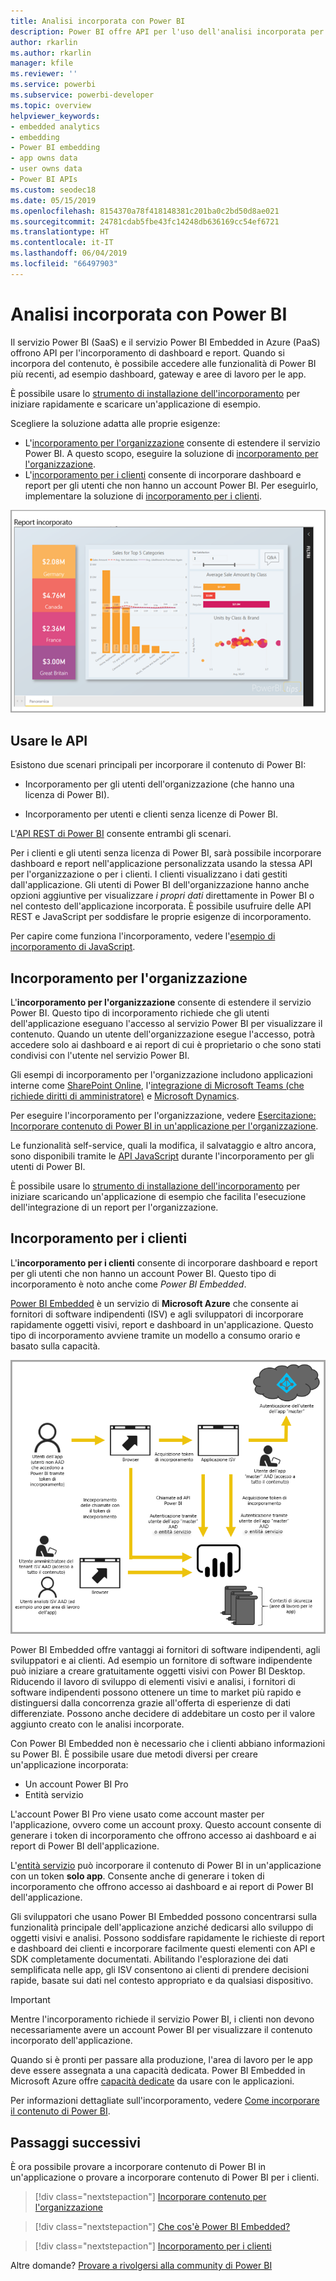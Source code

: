 ```yaml
---
title: Analisi incorporata con Power BI
description: Power BI offre API per l'uso dell'analisi incorporata per dashboard e report nelle applicazioni. Informazioni sull'incorporamento con Power BI, sia in ambiente PaaS che in ambiente SaaS, tramite software di analisi incorporata, strumenti di analisi incorporata o strumenti di business intelligence incorporata.
author: rkarlin
ms.author: rkarlin
manager: kfile
ms.reviewer: ''
ms.service: powerbi
ms.subservice: powerbi-developer
ms.topic: overview
helpviewer_keywords:
- embedded analytics
- embedding
- Power BI embedding
- app owns data
- user owns data
- Power BI APIs
ms.custom: seodec18
ms.date: 05/15/2019
ms.openlocfilehash: 8154370a78f418148381c201ba0c2bd50d8ae021
ms.sourcegitcommit: 24781cdab5fbe43fc14248db636169cc54ef6721
ms.translationtype: HT
ms.contentlocale: it-IT
ms.lasthandoff: 06/04/2019
ms.locfileid: "66497903"
---
```

# <a name="embedded-analytics-with-power-bi"></a>Analisi incorporata con Power BI

Il servizio Power BI (SaaS) e il servizio Power BI Embedded in Azure (PaaS) offrono API per l'incorporamento di dashboard e report. Quando si incorpora del contenuto, è possibile accedere alle funzionalità di Power BI più recenti, ad esempio dashboard, gateway e aree di lavoro per le app.

È possibile usare lo [strumento di installazione dell'incorporamento](https://aka.ms/embedsetup) per iniziare rapidamente e scaricare un'applicazione di esempio.

Scegliere la soluzione adatta alle proprie esigenze:

* L'[incorporamento per l'organizzazione](embedding.md#embedding-for-your-organization) consente di estendere il servizio Power BI. A questo scopo, eseguire la soluzione di [incorporamento per l'organizzazione](https://aka.ms/embedsetup/UserOwnsData).
* L'[incorporamento per i clienti](embedding.md#embedding-for-your-customers) consente di incorporare dashboard e report per gli utenti che non hanno un account Power BI. Per eseguirlo, implementare la soluzione di [incorporamento per i clienti](https://aka.ms/embedsetup/AppOwnsData).

![Esempio di Power BI Embedded](media/what-can-you-do/what-can-you-do-02.png)

## <a name="use-apis"></a>Usare le API

Esistono due scenari principali per incorporare il contenuto di Power BI:
- Incorporamento per gli utenti dell'organizzazione (che hanno una licenza di Power BI). 
 
- Incorporamento per utenti e clienti senza licenze di Power BI. 

L'[API REST di Power BI](https://docs.microsoft.com/rest/api/power-bi/) consente entrambi gli scenari.

Per i clienti e gli utenti senza licenza di Power BI, sarà possibile incorporare dashboard e report nell'applicazione personalizzata usando la stessa API per l'organizzazione o per i clienti. I clienti visualizzano i dati gestiti dall'applicazione. Gli utenti di Power BI dell'organizzazione hanno anche opzioni aggiuntive per visualizzare *i propri dati* direttamente in Power BI o nel contesto dell'applicazione incorporata. È possibile usufruire delle API REST e JavaScript per soddisfare le proprie esigenze di incorporamento.

Per capire come funziona l'incorporamento, vedere l'[esempio di incorporamento di JavaScript](https://microsoft.github.io/PowerBI-JavaScript/demo/).

## <a name="embedding-for-your-organization"></a>Incorporamento per l'organizzazione

L'**incorporamento per l'organizzazione** consente di estendere il servizio Power BI. Questo tipo di incorporamento richiede che gli utenti dell'applicazione eseguano l'accesso al servizio Power BI per visualizzare il contenuto. Quando un utente dell'organizzazione esegue l'accesso, potrà accedere solo ai dashboard e ai report di cui è proprietario o che sono stati condivisi con l'utente nel servizio Power BI.

Gli esempi di incorporamento per l'organizzazione includono applicazioni interne come [SharePoint Online](https://powerbi.microsoft.com/blog/integrate-power-bi-reports-in-sharepoint-online/), l'[integrazione di Microsoft Teams (che richiede diritti di amministratore)](https://powerbi.microsoft.com/blog/power-bi-teams-up-with-microsoft-teams/) e [Microsoft Dynamics](https://docs.microsoft.com/dynamics365/customer-engagement/basics/add-edit-power-bi-visualizations-dashboard).

Per eseguire l'incorporamento per l'organizzazione, vedere [Esercitazione: Incorporare contenuto di Power BI in un'applicazione per l'organizzazione](embed-sample-for-your-organization.md).

Le funzionalità self-service, quali la modifica, il salvataggio e altro ancora, sono disponibili tramite le [API JavaScript](https://github.com/Microsoft/PowerBI-JavaScript) durante l'incorporamento per gli utenti di Power BI.

È possibile usare lo [strumento di installazione dell'incorporamento](https://aka.ms/embedsetup/UserOwnsData) per iniziare scaricando un'applicazione di esempio che facilita l'esecuzione dell'integrazione di un report per l'organizzazione.

## <a name="embedding-for-your-customers"></a>Incorporamento per i clienti

L'**incorporamento per i clienti** consente di incorporare dashboard e report per gli utenti che non hanno un account Power BI. Questo tipo di incorporamento è noto anche come *Power BI Embedded*.

[Power BI Embedded](azure-pbie-what-is-power-bi-embedded.md) è un servizio di **Microsoft Azure** che consente ai fornitori di software indipendenti (ISV) e agli sviluppatori di incorporare rapidamente oggetti visivi, report e dashboard in un'applicazione. Questo tipo di incorporamento avviene tramite un modello a consumo orario e basato sulla capacità.

![Flusso di incorporamento per l'incorporamento per i clienti](media/embedding/powerbi-embed-flow.png)

Power BI Embedded offre vantaggi ai fornitori di software indipendenti, agli sviluppatori e ai clienti. Ad esempio un fornitore di software indipendente può iniziare a creare gratuitamente oggetti visivi con Power BI Desktop. Riducendo il lavoro di sviluppo di elementi visivi e analisi, i fornitori di software indipendenti possono ottenere un time to market più rapido e distinguersi dalla concorrenza grazie all'offerta di esperienze di dati differenziate. Possono anche decidere di addebitare un costo per il valore aggiunto creato con le analisi incorporate.

Con Power BI Embedded non è necessario che i clienti abbiano informazioni su Power BI. È possibile usare due metodi diversi per creare un'applicazione incorporata:
- Un account Power BI Pro 
- Entità servizio 

L'account Power BI Pro viene usato come account master per l'applicazione, ovvero come un account proxy. Questo account consente di generare i token di incorporamento che offrono accesso ai dashboard e ai report di Power BI dell'applicazione.

L'[entità servizio](embed-service-principal.md) può incorporare il contenuto di Power BI in un'applicazione con un token **solo app**. Consente anche di generare i token di incorporamento che offrono accesso ai dashboard e ai report di Power BI dell'applicazione.

Gli sviluppatori che usano Power BI Embedded possono concentrarsi sulla funzionalità principale dell'applicazione anziché dedicarsi allo sviluppo di oggetti visivi e analisi. Possono soddisfare rapidamente le richieste di report e dashboard dei clienti e incorporare facilmente questi elementi con API e SDK completamente documentati. Abilitando l'esplorazione dei dati semplificata nelle app, gli ISV consentono ai clienti di prendere decisioni rapide, basate sui dati nel contesto appropriato e da qualsiasi dispositivo.

> [!IMPORTANT]
> Mentre l'incorporamento richiede il servizio Power BI, i clienti non devono necessariamente avere un account Power BI per visualizzare il contenuto incorporato dell'applicazione. 

Quando si è pronti per passare alla produzione, l'area di lavoro per le app deve essere assegnata a una capacità dedicata. Power BI Embedded in Microsoft Azure offre [capacità dedicate](azure-pbie-create-capacity.md) da usare con le applicazioni.

Per informazioni dettagliate sull'incorporamento, vedere [Come incorporare il contenuto di Power BI](embed-sample-for-customers.md).

## <a name="next-steps"></a>Passaggi successivi

È ora possibile provare a incorporare contenuto di Power BI in un'applicazione o provare a incorporare contenuto di Power BI per i clienti.

> [!div class="nextstepaction"]
> [Incorporare contenuto per l'organizzazione](embed-sample-for-your-organization.md)

> [!div class="nextstepaction"]
> [Che cos'è Power BI Embedded?](azure-pbie-what-is-power-bi-embedded.md)

> [!div class="nextstepaction"]
>[Incorporamento per i clienti](embed-sample-for-customers.md)

Altre domande? [Provare a rivolgersi alla community di Power BI](http://community.powerbi.com/)
